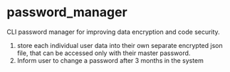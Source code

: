 # password_manager
CLI password manager for improving data encryption and code security.

1. store each individual user data into their own separate encrypted json file, that can be accessed only with their master password.
2. Inform user to change a password after 3 months in the system
